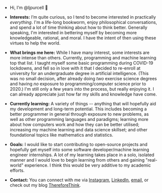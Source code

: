 - Hi, I’m @ljpurcell 👋

- __Interests:__ I’m quite curious, so I tend to become interested in practically _everything_. I'm a life-long bookworm, enjoy philosophical conversations, and spend a lot of time thinking about how to think better. Generally speaking, I'm interested in bettering myself by becoming more knowledgeable, rational, and moral. I have the intent of then using these virtues to help the world.
  
- __What brings me here:__ While I have many interest, some interests are more intense than others. Currently, programming and machine learning top that list.
  I taught myself some basic programming during COVID-19 lockdowns, and fell so in love with it that I decided to re-enroll at university
  for an undergraduate degree in artificial intelligence. (This was no small decision, after already doing _two_ exercise science degrees and having _no_ exposure to programming/computer science prior to 2020.)
  I'm still only a few years into the process, but really enjoying it. I can already appreciate just how far my skills and knowledge have come.

- __Currently learning:__ A variety of things -- anything that will hopefully aid my development and long-term potential. 
  This includes becoming a better programmer in general through exposure to new problems, as well as other programming languages and paradigms; learning more about how computers work and how they can be better utilised; increasing my machine learning and data science skillset; and other foundational topics like mathematics and statistics.
 
- __Goals:__ I would like to start contributing to open-source projects and hopefully get myself into some software developer/machine learning engineer internships.
A lot of my learning takes place in a solo, isolated manner and I would love to begin learning from others and gaining "real-world" experience. 
I think this would be very additive to my academic efforts.

- __Contact:__ You can connect with me via [Instagram](https://www.instagram.com/l.j.purcell/), [LinkedIn](https://www.linkedin.com/in/lyndon-purcell/), 
[email](mailto:lyndonpurcell23@gmail.com), or check out my blog [ThereforeThink](https://thereforethink.blog/).

<!---
ljpurcell/ljpurcell is a ✨ special ✨ repository because its `README.md` (this file) appears on your GitHub profile.
You can click the Preview link to take a look at your changes.
--->

